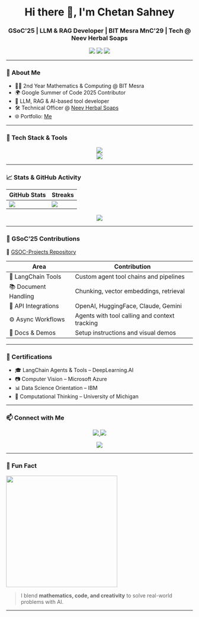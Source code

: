 <h1 align="center">Hi there 👋, I'm Chetan Sahney</h1>
<h3 align="center">GSoC'25 | LLM & RAG Developer | BIT Mesra MnC'29 | Tech @ Neev Herbal Soaps</h3>

<p align="center">
  <img src="https://komarev.com/ghpvc/?username=Chetansahney&label=Profile%20views&color=blueviolet&style=flat" />
  <img src="https://img.shields.io/github/followers/Chetansahney?label=Followers&style=flat-square&color=brightgreen" />
  <img src="https://img.shields.io/badge/GSoC%20Contributor-FFB300?style=flat-square&logo=google&logoColor=white" />
</p>

---

### 🧠 About Me

- 🧑‍🎓 2nd Year Mathematics & Computing @ BIT Mesra  
- 🌍 Google Summer of Code 2025 Contributor  
- 🤖 LLM, RAG & AI-based tool developer  
- 🛠️ Technical Officer @ [Neev Herbal Soaps](https://neevsoaps.com)  
- 🌐 Portfolio: [Me](https://wixinco.wixsite.com/myportfolio)

---

### 💼 Tech Stack & Tools

<p align="center">
  <img src="https://skillicons.dev/icons?i=py,js,ts,java,c,html,css,react,nextjs,nodejs,tailwind,figma" />
  <br/>
  <img src="https://skillicons.dev/icons?i=azure,gcp,vercel,github,vscode,linux,mysql,postman,flask,git" />
</p>

---

### 📈 Stats & GitHub Activity

| GitHub Stats | Streaks |
|--------------|---------|
| ![](https://github-readme-stats.vercel.app/api?username=Chetansahney&show_icons=true&theme=tokyonight) | ![](https://streak-stats.demolab.com/?user=Chetansahney&theme=tokyonight) |

<p align="center">
  <img src="https://github-profile-summary-cards.vercel.app/api/cards/profile-details?username=Chetansahney&theme=tokyonight" />
</p>

---

### 📌 GSoC’25 Contributions

🔗 [GSOC-Projects Repository](https://github.com/Chetansahney/GSOC-Projects)

| Area                     | Contribution |
|--------------------------|--------------|
| 🤖 LangChain Tools       | Custom agent tool chains and pipelines |
| 📚 Document Handling     | Chunking, vector embeddings, retrieval |
| 🔌 API Integrations      | OpenAI, HuggingFace, Claude, Gemini |
| ⚙️ Async Workflows       | Agents with tool calling and context tracking |
| 📄 Docs & Demos          | Setup instructions and visual demos |

---

### 📜 Certifications

- 🎓 LangChain Agents & Tools – DeepLearning.AI  
- 📷 Computer Vision – Microsoft Azure  
- 📊 Data Science Orientation – IBM  
- 🔢 Computational Thinking – University of Michigan  

---

### 📫 Connect with Me

<p align="center">
  <a href="https://linkedin.com/in/chetan-sahney-911b3b207">
    <img src="https://img.shields.io/badge/LinkedIn-blue?style=for-the-badge&logo=linkedin&logoColor=white" />
  </a>
  <a href="https://wixinco.wixsite.com/myportfolio">
    <img src="https://img.shields.io/badge/Portfolio-purple?style=for-the-badge&logo=wix&logoColor=white" />
  </a>
</p>
<p align="center">
  <a href="https://www.linkedin.com/in/chetan-sahney-911b3b207">
    <img src="https://img.shields.io/badge/LinkedIn-Chetan%20Sahney-blue?style=for-the-badge&logo=linkedin&logoColor=white" />
  </a>
</p>

<!-- Optional: LinkedIn Stats -->
<!-- Replace with an embedded card service like https://gitprofile.io or shields.io if you're using a custom badge or webhook -->

---

### 🎯 Fun Fact

<img src="https://media.giphy.com/media/LmNwrBhejkK9EFP504/giphy.gif" width="300"/>

> I blend **mathematics, code, and creativity** to solve real-world problems with AI.

---









<!--
**Chetansahney/Chetansahney** is a ✨ _special_ ✨ repository because its `README.md` (this file) appears on your GitHub profile.

Here are some ideas to get you started:

- 🔭 I’m currently working on ...
- 🌱 I’m currently learning ...
- 👯 I’m looking to collaborate on ...
- 🤔 I’m looking for help with ...
- 💬 Ask me about ...
- 📫 How to reach me: ...
- 😄 Pronouns: ...
- ⚡ Fun fact: ...
-->
